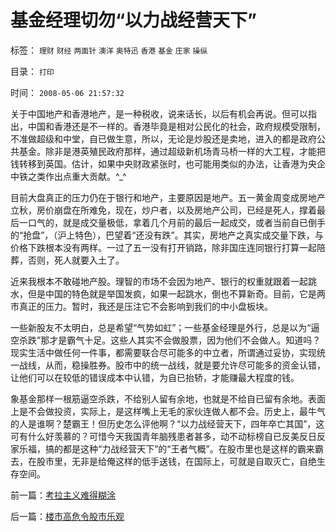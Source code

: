 # 基金经理切勿“以力战经营天下”

标签： `理财` `财经` `两面针` `澳洋` `奥特迅` `香港` `基金` `庄家` `操纵` 

目录： `打印`

时间： `2008-05-06 21:57:32`

关于中国地产和香港地产，是一种税收，说来话长，以后有机会再说。但可以指出，中国和香港还是不一样的。香港毕竟是相对公民化的社会，政府规模受限制，不准做超级和中堂，自已做生意，所以，无论是炒股还是卖地，进入的都是政府公共基金。除非是港英殖民政府那样，通过超级新机场青马桥一样的大工程，才能把钱转移到英国。估计，如果中央财政紧张时，也可能用类似的办法，让香港为央企中铁之类作出点重大贡献。^_^

目前大盘真正的压力仍在于银行和地产，主要原因是地产。五一黄金周变成房地产立秋，房价崩盘在所难免，现在，炒户者，以及房地产公司，已经是死人，撑着最后一口气的，就是成交量极低，拿着几个月前的最后一起成交，或者当前自已倒手的“抢盘”，（沪上特色），巴望着“还没有跌”。其实，房地产之真实成交量下跌，与价格下跌根本没有两样。一过了五一没有打开销路，除非国庄连同银行打算一起陪葬，否则，死人就要入土了。

近来我根本不敢碰地产股。理智的市场不会因为地产、银行的权重就跟着一起跳水，但是中国的特色就是举国发疯，如果一起跳水，倒也不算新奇。目前，它是两市真正的压力。暂时，我还是压注它不会影响到我们的中小盘板块。

一些新股友不太明白，总是希望“气势如虹”；一些基金经理是外行，总是以为“逼空杀跌”那才是霸气十足。这些人其实不会做股票，因为他们不会做人。知道吗？现实生活中做任何一件事，都需要联合尽可能多的中立者，所谓通过妥协，实现统一战线，从而，稳操胜券。股市中的统一战线，就是要允许尽可能多的资金认错，让他们可以在较低的错误成本中认错，为自已抬轿，才能赚最大程度的钱。

象基金那样一根筋逼空杀跌，不给别人留有余地，也就是不给自已留有余地。表面上是不会做投资，实际上，是这样嘴上无毛的家伙连做人都不会。历史上，最牛气的人是谁啊？楚霸王！但历史怎么评他啊？“以力战经营天下，四年卒亡其国”，这可有什么好羡慕的？可惜今天我国青年脑残患者甚多，动不动标榜自已反美反日反家乐福，搞的都是这种“力战经营天下”的“王者气概”。在股市里也是这样的霸来霸去，在股市里，无非是给俺这样的低手送钱，在国际上，可就是自取灭亡，自绝生存空间。



前一篇：[考拉主义难得糊涂](../../../2008/5/5/考拉主义难得糊涂.md)

后一篇：[楼市高危令股市乐观](../../../2008/5/7/楼市高危令股市乐观.md)